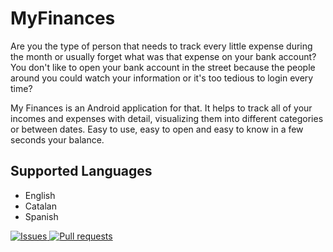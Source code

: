 # MyFinances
Are you the type of person that needs to track every little expense during the month or usually forget what was that expense on your bank account? You don't like to open your bank account in the street because the people around you could watch your information or it's too tedious to login every time?

My Finances is an Android application for that. It helps to track all of your incomes and expenses with detail, visualizing them into different categories or between dates. Easy to use, easy to open and easy to know in a few seconds your balance.

## Supported Languages
- English
- Catalan
- Spanish

<p>
    <a href="https://github.com/PolRecasensSarra/MyFinances/issues">
      <img alt="Issues" src="https://img.shields.io/github/issues/PolRecasensSarra/MyFinances?color=D94D4C" />
    </a>
    <a href="https://github.com/PolRecasensSarra/MyFinances/pulls">
      <img alt="Pull requests" src="https://img.shields.io/github/issues-pr/PolRecasensSarra/MyFinances?color=ECA539" />
    </a>
</p>
